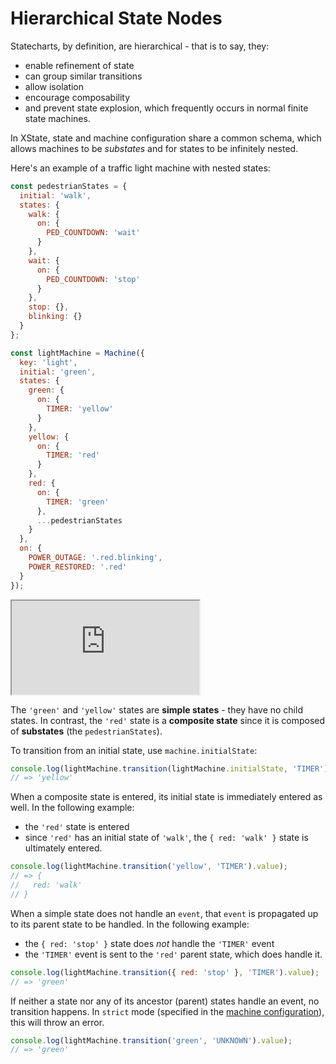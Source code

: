 # Hierarchical State Nodes

Statecharts, by definition, are hierarchical - that is to say, they:

- enable refinement of state
- can group similar transitions
- allow isolation
- encourage composability
- and prevent state explosion, which frequently occurs in normal finite state machines.

In XState, state and machine configuration share a common schema, which allows machines to be _substates_ and for states to be infinitely nested.

Here's an example of a traffic light machine with nested states:

```js
const pedestrianStates = {
  initial: 'walk',
  states: {
    walk: {
      on: {
        PED_COUNTDOWN: 'wait'
      }
    },
    wait: {
      on: {
        PED_COUNTDOWN: 'stop'
      }
    },
    stop: {},
    blinking: {}
  }
};

const lightMachine = Machine({
  key: 'light',
  initial: 'green',
  states: {
    green: {
      on: {
        TIMER: 'yellow'
      }
    },
    yellow: {
      on: {
        TIMER: 'red'
      }
    },
    red: {
      on: {
        TIMER: 'green'
      },
      ...pedestrianStates
    }
  },
  on: {
    POWER_OUTAGE: '.red.blinking',
    POWER_RESTORED: '.red'
  }
});
```

<iframe src="https://xstate.js.org/viz/?gist=e8af8924afe9352bf7d1e06f06407061&embed=1"></iframe>

The `'green'` and `'yellow'` states are **simple states** - they have no child states. In contrast, the `'red'` state is a **composite state** since it is composed of **substates** (the `pedestrianStates`).

To transition from an initial state, use `machine.initialState`:

```js
console.log(lightMachine.transition(lightMachine.initialState, 'TIMER').value);
// => 'yellow'
```

When a composite state is entered, its initial state is immediately entered as well. In the following example:

- the `'red'` state is entered
- since `'red'` has an initial state of `'walk'`, the `{ red: 'walk' }` state is ultimately entered.

```js
console.log(lightMachine.transition('yellow', 'TIMER').value);
// => {
//   red: 'walk'
// }
```

When a simple state does not handle an `event`, that `event` is propagated up to its parent state to be handled. In the following example:

- the `{ red: 'stop' }` state does _not_ handle the `'TIMER'` event
- the `'TIMER'` event is sent to the `'red'` parent state, which does handle it.

```js
console.log(lightMachine.transition({ red: 'stop' }, 'TIMER').value);
// => 'green'
```

If neither a state nor any of its ancestor (parent) states handle an event, no transition happens. In `strict` mode (specified in the [machine configuration](./machines.md#configuration)), this will throw an error.

```js
console.log(lightMachine.transition('green', 'UNKNOWN').value);
// => 'green'
```
